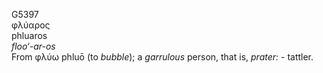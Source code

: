 <body>
  <p>G5397<br>  φλύαρος  <br> phluaros  <br><i>floo‘-ar-os </i><br>From   φλύω    phluō   (to <i>bubble</i>); a <i>garrulous</i> person, that is, <i>prater:</i> - tattler.<br></p>
 </body>